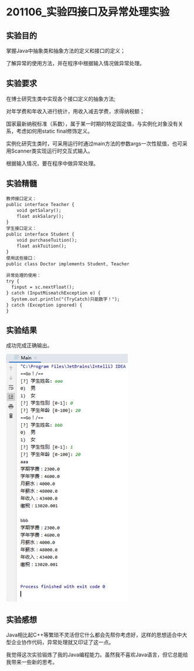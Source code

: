 # 201106_实验四接口及异常处理实验

## 实验目的

掌握Java中抽象类和抽象方法的定义和接口的定义；

了解异常的使用方法，并在程序中根据输入情况做异常处理。

## 实验要求

在博士研究生类中实现各个接口定义的抽象方法;

对年学费和年收入进行统计，用收入减去学费，求得纳税额；

国家最新纳税标准（系数），属于某一时期的特定固定值，与实例化对象没有关系，考虑如何用static  final修饰定义。

实例化研究生类时，可采用运行时通过main方法的参数args一次性赋值，也可采用Scanner类实现运行时交互式输入。

根据输入情况，要在程序中做异常处理。

## 实验精髓

```
教师接口定义：
public interface Teacher {
    void getSalary();
    float askSalary();
}
学生接口定义：
public interface Student {
    void purchaseTuition();
    float askTuition();
}
使用这些接口：
public class Doctor implements Student, Teacher
```

```
异常处理的使用：
try {
  finput = sc.nextFloat();
} catch (InputMismatchException e) {
  System.out.println("(TryCatch)只能数字！");
} catch (Exception ignored) {
}
```

## 实验结果

成功完成正确输出。

<img src="https://raw.githubusercontent.com/MoeDisk/JavaClass201012/main/201106_%E5%AE%9E%E9%AA%8C%E5%9B%9B%E6%8E%A5%E5%8F%A3%E5%8F%8A%E5%BC%82%E5%B8%B8%E5%A4%84%E7%90%86%E5%AE%9E%E9%AA%8C/show.PNG">


## 实验感想

Java相比起C++等繁琐不灵活但它什么都会先帮你考虑好，这样的思想适合中大型企业协作代码，异常处理就又印证了这一点。

我觉得这次实验锻炼了我的Java编程能力。虽然我不喜欢Java语言，但它总能给我带来一些新的思考。
